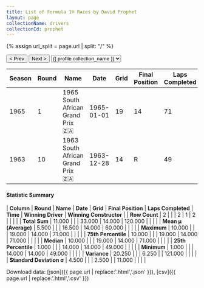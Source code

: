 ```yaml
---
title: List of Formula 1® Races by David Prophet
layout: page
collectionName: drivers
collectionId: prophet
---
```


{% assign url_split = page.url | split: "/" %}
<div id="collection-navigation">
<button onclick="selector.options[selector.selectedIndex-1].value && (window.location = selector.options[selector.selectedIndex-1].value);">&lt; Prev</button>
<button onclick="selector.options[selector.selectedIndex+1].value && (window.location = selector.options[selector.selectedIndex+1].value);">Next &gt;</button>
<select id="selector" onchange="this.options[this.selectedIndex].value && (window.location = this.options[this.selectedIndex].value);">
  {% for collectionId in site.data[page.collectionName].refs %}
    {% if collectionId == page.collectionId %}
      {% assign selected = "selected" %}
    {% else %}
      {% assign selected = "" %}
    {% endif %}
    {% assign profile = site.data[page.collectionName][collectionId].profile %}
    <option value="/f1/{{ page.collectionName }}/{{ collectionId }}/{{ url_split[4] }}" {{ selected }}>{{ profile.collection_name }}</option>
  {% endfor %}
</select>
</div>

| Season | Round | Name | Date | Grid | Final Position | Laps Completed | Time | Winning Driver | Winning Constructor |
|--|--|--|--|--|--|--|--|--|--|
| 1965 | 1 | 1965 South African Grand Prix 🇿🇦 | 1965-01-01 | 19 | 14 | 71 |   | Jim Clark 🇬🇧 | Lotus-Climax 🇬🇧 |
| 1963 | 10 | 1963 South African Grand Prix 🇿🇦 | 1963-12-28 | 14 | R | 49 |   | Jim Clark 🇬🇧 | Lotus-Climax 🇬🇧 |

#### Statistic Summary

| **Column** | **Round** | **Name** | **Date** | **Grid** | **Final Position** | **Laps Completed** | **Time** | **Winning Driver** | **Winning Constructor** |
| **Row Count** | 2 |  |  | 2 | 1 | 2 |  |  |  |
| **Total Sum** | 11.000 |  |  | 33.000 | 14.000 | 120.000 |  |  |  |
| **Mean μ (Average)** | 5.500 |  |  | 16.500 | 14.000 | 60.000 |  |  |  |
| **Maximum** | 10.000 |  |  | 19.000 | 14.000 | 71.000 |  |  |  |
| **75th Percentile** | 10.000 |  |  | 19.000 | 14.000 | 71.000 |  |  |  |
| **Median** | 10.000 |  |  | 19.000 | 14.000 | 71.000 |  |  |  |
| **25th Percentile** | 1.000 |  |  | 14.000 | 14.000 | 49.000 |  |  |  |
| **Minimum** | 1.000 |  |  | 14.000 | 14.000 | 49.000 |  |  |  |
| **Variance** | 20.250 |  |  | 6.250 |  | 121.000 |  |  |  |
| **Standard Deviation σ** | 4.500 |  |  | 2.500 |  | 11.000 |  |  |  |

Download data: [json]({{ page.url | replace:'.html','.json' }}), [csv]({{ page.url | replace:'.html','.csv' }})
